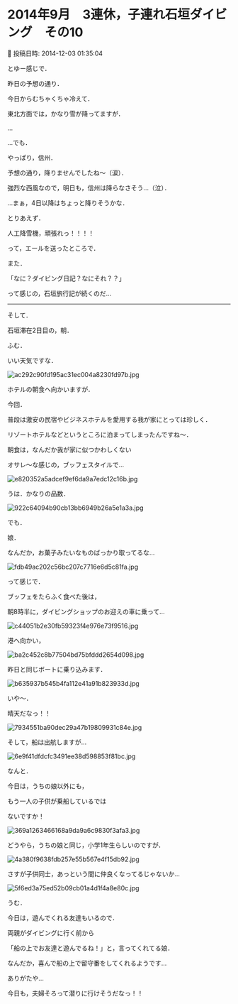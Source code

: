 # 2014年9月　3連休，子連れ石垣ダイビング　その10

📅 投稿日時: 2014-12-03 01:35:04

とゆー感じで．





昨日の予想の通り．


今日からむちゃくちゃ冷えて．


東北方面では，かなり雪が降ってますが．


…


…でも．


やっぱり，信州．


予想の通り，降りませんでしたね～（涙）．


強烈な西風なので，明日も，信州は降らなさそう…（泣）．





…まぁ，4日以降はちょっと降りそうかな．





とりあえず．


人工降雪機，頑張れっ！！！！





って，エールを送ったところで．


また．


「なに？ダイビング日記？なにそれ？？」


って感じの，石垣旅行記が続くのだ…


---





そして．


石垣滞在2日目の，朝．





ふむ．


いい天気ですな．




![ac292c90fd195ac31ec004a8230fd97b.jpg](images/ac292c90fd195ac31ec004a8230fd97b.jpg)




ホテルの朝食へ向かいますが．





今回．


普段は激安の民宿やビジネスホテルを愛用する我が家にとっては珍しく．


リゾートホテルなどというところに泊まってしまったんですね～．


朝食は，なんだか我が家に似つかわしくない


オサレ～な感じの，ブッフェスタイルで…




![e820352a5adcef9ef6da9a7edc12c16b.jpg](images/e820352a5adcef9ef6da9a7edc12c16b.jpg)




うは．かなりの品数．




![922c64094b90cb13bb6949b26a5e1a3a.jpg](images/922c64094b90cb13bb6949b26a5e1a3a.jpg)




でも．


娘．


なんだか，お菓子みたいなものばっかり取ってるな…




![fdb49ac202c56bc207c7716e6d5c81fa.jpg](images/fdb49ac202c56bc207c7716e6d5c81fa.jpg)







って感じで．


ブッフェをたらふく食べた後は，


朝8時半に，ダイビングショップのお迎えの車に乗って…




![c44051b2e30fb59323f4e976e73f9516.jpg](images/c44051b2e30fb59323f4e976e73f9516.jpg)




港へ向かい，




![ba2c452c8b77504bd75bfddd2654d098.jpg](images/ba2c452c8b77504bd75bfddd2654d098.jpg)




昨日と同じボートに乗り込みます．




![b635937b545b4fa112e41a91b823933d.jpg](images/b635937b545b4fa112e41a91b823933d.jpg)







いや～．


晴天だなっ！！




![7934551ba90dec29a47b19809931c84e.jpg](images/7934551ba90dec29a47b19809931c84e.jpg)




そして，船は出航しますが…




![6e9f41dfdcfc3491ee38d598853f81bc.jpg](images/6e9f41dfdcfc3491ee38d598853f81bc.jpg)




なんと．


今日は，うちの娘以外にも，


もう一人の子供が乗船しているでは


ないですか！




![369a1263466168a9da9a6c9830f3afa3.jpg](images/369a1263466168a9da9a6c9830f3afa3.jpg)




どうやら，うちの娘と同じ，小学1年生らしいのですが．




![4a380f9638fdb257e55b567e4f15db92.jpg](images/4a380f9638fdb257e55b567e4f15db92.jpg)




さすが子供同士，あっという間に仲良くなってるじゃないか…




![5f6ed3a75ed52b09cb01a4d1f4a8e80c.jpg](images/5f6ed3a75ed52b09cb01a4d1f4a8e80c.jpg)




うむ．


今日は，遊んでくれる友達もいるので．


両親がダイビングに行く前から


「船の上でお友達と遊んでるね！」と，言ってくれてる娘．


なんだか，喜んで船の上で留守番をしてくれるようです…


ありがたや…


今日も，夫婦そろって潜りに行けそうだなっ！！
